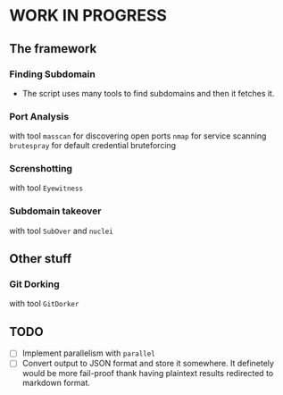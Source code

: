 
# WORK IN PROGRESS

## The framework
### Finding Subdomain
- The script uses many tools to find subdomains and then it fetches it.
### Port Analysis
with tool ```masscan``` for discovering open ports
```nmap``` for service scanning
```brutespray``` for default credential bruteforcing
### Screnshotting
with tool ```Eyewitness```
### Subdomain takeover
with tool ```SubOver``` and ```nuclei```
## Other stuff
### Git Dorking
with tool ```GitDorker```
## TODO
- [ ] Implement parallelism with ```parallel```
- [ ] Convert output to JSON format and store it somewhere. It definetely would be more fail-proof thank having plaintext results redirected to markdown format.
